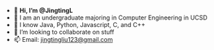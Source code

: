 - 👋 **Hi, I’m @JingtingL**
- 👀 I am an undergraduate majoring in Computer Engineering in UCSD
- 🌱 I know Java, Python, Javascript, C, and C++
- 💞️ I’m looking to collaborate on stuff
- 📫 Email: jingtingliu123@gmail.com 

<!---
JingtingL/JingtingL is a ✨ special ✨ repository because its `README.md` (this file) appears on your GitHub profile.
You can click the Preview link to take a look at your changes.
--->
